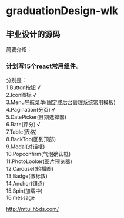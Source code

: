 # graduationDesign-wlk
## 毕业设计的源码	
简要介绍：<br/>	
### 计划写15个react常用组件。	<br/>
分别是：	<br/>
1.Button按钮  √<br/>
2.Icon图标  √<br/>
3.Menu导航菜单(固定成后台管理系统常用模板)<br/>
4.Pagination(分页) √<br/>
5.DatePicker(日期选择器)<br/>
6.Rate(评分)  √<br/>
7.Table(表格)<br/>
8.BackTop(回到顶部)<br/>
9.Modal(对话框)<br/>
10.Popconfirm(气泡确认框)<br/>
11.PhotoLooker(图片预览器)<br/>
12.Carousel(轮播图)<br/>
13.Badge(徽标数)<br/>
14.Anchor(锚点)<br/>
15.Spin(加载中)<br/>
16.message

http://mtui.h5ds.com/



